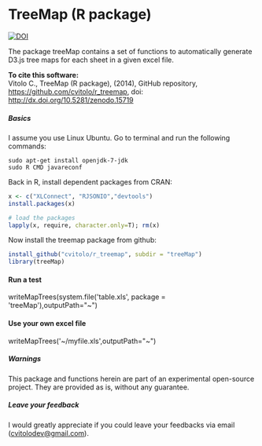 TreeMap (R package)
================================================

[![DOI](https://zenodo.org/badge/doi/10.5281/zenodo.15719.svg)](http://dx.doi.org/10.5281/zenodo.15719)

The package treeMap contains a set of functions to automatically generate D3.js 
tree maps for each sheet in a given excel file. 

**To cite this software:**  
Vitolo C., TreeMap (R package), (2014), GitHub repository, https://github.com/cvitolo/r_treemap, doi: http://dx.doi.org/10.5281/zenodo.15719

##### Basics
I assume you use Linux Ubuntu. Go to terminal and run the following commands:

    sudo apt-get install openjdk-7-jdk
    sudo R CMD javareconf

Back in R, install dependent packages from CRAN:
```R
x <- c("XLConnect", "RJSONIO","devtools")
install.packages(x)

# load the packages
lapply(x, require, character.only=T); rm(x)
```

Now install the treemap package from github:
```R
install_github("cvitolo/r_treemap", subdir = "treeMap")
library(treeMap)
```

#### Run a test
writeMapTrees(system.file('table.xls', package = 'treeMap'),outputPath="~")

#### Use your own excel file
writeMapTrees('~/myfile.xls',outputPath="~")

##### Warnings
This package and functions herein are part of an experimental open-source project. They are provided as is, without any guarantee.

##### Leave your feedback
I would greatly appreciate if you could leave your feedbacks via email (cvitolodev@gmail.com).
